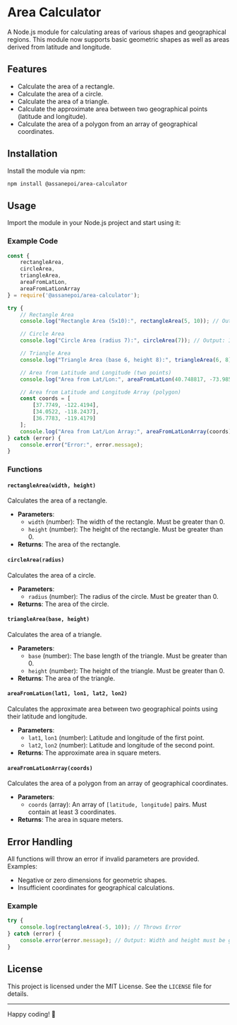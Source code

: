 
# Area Calculator

A Node.js module for calculating areas of various shapes and geographical regions. This module now supports basic geometric shapes as well as areas derived from latitude and longitude.

## Features
- Calculate the area of a rectangle.
- Calculate the area of a circle.
- Calculate the area of a triangle.
- Calculate the approximate area between two geographical points (latitude and longitude).
- Calculate the area of a polygon from an array of geographical coordinates.

## Installation

Install the module via npm:

```bash
npm install @assanepoi/area-calculator
```

## Usage

Import the module in your Node.js project and start using it:

### Example Code

```javascript
const {
    rectangleArea,
    circleArea,
    triangleArea,
    areaFromLatLon,
    areaFromLatLonArray
} = require('@assanepoi/area-calculator');

try {
    // Rectangle Area
    console.log("Rectangle Area (5x10):", rectangleArea(5, 10)); // Output: 50

    // Circle Area
    console.log("Circle Area (radius 7):", circleArea(7)); // Output: 153.93804002589985

    // Triangle Area
    console.log("Triangle Area (base 6, height 8):", triangleArea(6, 8)); // Output: 24

    // Area from Latitude and Longitude (two points)
    console.log("Area from Lat/Lon:", areaFromLatLon(40.748817, -73.985428, 34.052235, -118.243683)); 

    // Area from Latitude and Longitude Array (polygon)
    const coords = [
        [37.7749, -122.4194],
        [34.0522, -118.2437],
        [36.7783, -119.4179]
    ];
    console.log("Area from Lat/Lon Array:", areaFromLatLonArray(coords));
} catch (error) {
    console.error("Error:", error.message);
}
```

### Functions

#### `rectangleArea(width, height)`
Calculates the area of a rectangle.

- **Parameters**:
  - `width` (number): The width of the rectangle. Must be greater than 0.
  - `height` (number): The height of the rectangle. Must be greater than 0.
- **Returns**: The area of the rectangle.

#### `circleArea(radius)`
Calculates the area of a circle.

- **Parameters**:
  - `radius` (number): The radius of the circle. Must be greater than 0.
- **Returns**: The area of the circle.

#### `triangleArea(base, height)`
Calculates the area of a triangle.

- **Parameters**:
  - `base` (number): The base length of the triangle. Must be greater than 0.
  - `height` (number): The height of the triangle. Must be greater than 0.
- **Returns**: The area of the triangle.

#### `areaFromLatLon(lat1, lon1, lat2, lon2)`
Calculates the approximate area between two geographical points using their latitude and longitude.

- **Parameters**:
  - `lat1`, `lon1` (number): Latitude and longitude of the first point.
  - `lat2`, `lon2` (number): Latitude and longitude of the second point.
- **Returns**: The approximate area in square meters.

#### `areaFromLatLonArray(coords)`
Calculates the area of a polygon from an array of geographical coordinates.

- **Parameters**:
  - `coords` (array): An array of `[latitude, longitude]` pairs. Must contain at least 3 coordinates.
- **Returns**: The area in square meters.

## Error Handling

All functions will throw an error if invalid parameters are provided. Examples:
- Negative or zero dimensions for geometric shapes.
- Insufficient coordinates for geographical calculations.

### Example
```javascript
try {
    console.log(rectangleArea(-5, 10)); // Throws Error
} catch (error) {
    console.error(error.message); // Output: Width and height must be greater than 0.
}
```

## License

This project is licensed under the MIT License. See the `LICENSE` file for details.

---

Happy coding! 🚀
